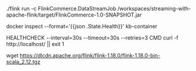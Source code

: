 ./flink run -c FlinkCommerce.DataStreamJob /workspaces/streaming-with-apache-flink/target/FlinkCommerce-1.0-SNAPSHOT.jar


docker inspect --format='{{json .State.Health}}' kb-container

HEALTHCHECK --interval=30s --timeout=30s --retries=3 CMD curl -f http://localhost/ || exit 1

wget https://dlcdn.apache.org/flink/flink-1.18.0/flink-1.18.0-bin-scala_2.12.tgz


